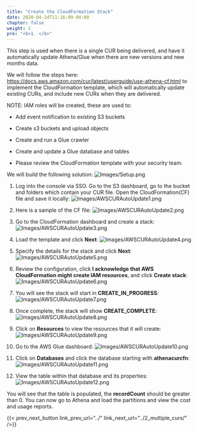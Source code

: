 ```yaml
---
title: "Create the CloudFormation Stack"
date: 2020-04-24T11:16:09-04:00
chapter: false
weight: 1
pre: "<b>1. </b>"
---
```


This step is used when there is a single CUR being delivered, and have it automatically update Athena/Glue when there are new versions and new months data.

We will follow the steps here: https://docs.aws.amazon.com/cur/latest/userguide/use-athena-cf.html to implement the CloudFormation template, which will automatically update existing CURs, and include new CURs when they are delivered.

NOTE: IAM roles will be created, these are used to:
- Add event notification to existing S3 buckets
- Create s3 buckets and upload objects
- Create and run a Glue crawler
- Create and update a Glue database and tables

- Please review the CloudFormation template with your security team.

We will build the following solution:
![Images/Setup.png](/Cost/300_Automated_CUR_Updates_and_Ingestion/Images/Setup.png)

1. Log into the console via SSO. Go to the S3 dashboard, go to the bucket and folders which contain your CUR file. Open the CloudFormation(CF) file and save it locally:
![Images/AWSCURAutoUpdate1.png](/Cost/300_Automated_CUR_Updates_and_Ingestion/Images/AWSCURAutoUpdate1.png)

2. Here is a sample of the CF file:
![Images/AWSCURAutoUpdate2.png](/Cost/300_Automated_CUR_Updates_and_Ingestion/Images/AWSCURAutoUpdate2.png)

3. Go to the CloudFormation dashboard and create a stack:
![Images/AWSCURAutoUpdate3.png](/Cost/300_Automated_CUR_Updates_and_Ingestion/Images/AWSCURAutoUpdate3.png)

4. Load the template and click **Next**:
![Images/AWSCURAutoUpdate4.png](/Cost/300_Automated_CUR_Updates_and_Ingestion/Images/AWSCURAutoUpdate4.png)

5. Specify the details for the stack and click **Next**:
![Images/AWSCURAutoUpdate5.png](/Cost/300_Automated_CUR_Updates_and_Ingestion/Images/AWSCURAutoUpdate5.png)

6. Review the configuration, click **I acknowledge that AWS CloudFormation might create IAM resources**, and click **Create stack**:
![Images/AWSCURAutoUpdate6.png](/Cost/300_Automated_CUR_Updates_and_Ingestion/Images/AWSCURAutoUpdate6.png)

7. You will see the stack will start in **CREATE_IN_PROGRESS**:
![Images/AWSCURAutoUpdate7.png](/Cost/300_Automated_CUR_Updates_and_Ingestion/Images/AWSCURAutoUpdate7.png)

8. Once complete, the stack will show **CREATE_COMPLETE**:
![Images/AWSCURAutoUpdate8.png](/Cost/300_Automated_CUR_Updates_and_Ingestion/Images/AWSCURAutoUpdate8.png)

9. Click on **Resources** to view the resources that it will create:
![Images/AWSCURAutoUpdate9.png](/Cost/300_Automated_CUR_Updates_and_Ingestion/Images/AWSCURAutoUpdate9.png)

10. Go to the AWS Glue dashboard:
![Images/AWSCURAutoUpdate10.png](/Cost/300_Automated_CUR_Updates_and_Ingestion/Images/AWSCURAutoUpdate10.png)

11. Click on **Databases** and click the database starting with **athenacurcfn**:
![Images/AWSCURAutoUpdate11.png](/Cost/300_Automated_CUR_Updates_and_Ingestion/Images/AWSCURAutoUpdate11.png)

12. View the table within that database and its properties:
![Images/AWSCURAutoUpdate12.png](/Cost/300_Automated_CUR_Updates_and_Ingestion/Images/AWSCURAutoUpdate12.png)

You will see that the table is populated, the **recordCount** should be greater than 0. You can now go to Athena and load the partitions and view the cost and usage reports.

{{< prev_next_button link_prev_url="../" link_next_url="../2_multiple_curs/" />}}
